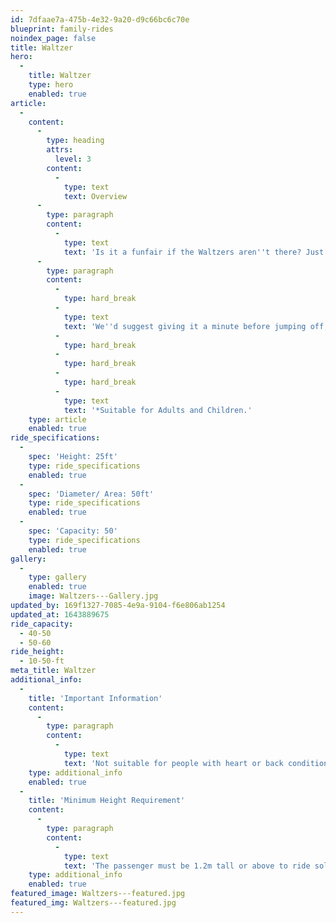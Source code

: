```yaml
---
id: 7dfaae7a-475b-4e32-9a20-d9c66bc6c70e
blueprint: family-rides
noindex_page: false
title: Waltzer
hero:
  -
    title: Waltzer
    type: hero
    enabled: true
article:
  -
    content:
      -
        type: heading
        attrs:
          level: 3
        content:
          -
            type: text
            text: Overview
      -
        type: paragraph
        content:
          -
            type: text
            text: 'Is it a funfair if the Waltzers aren''t there? Just scream if you want to go faster and spin till you drop, so hold on tight. A firm fair favourite, everyone loves the Waltzers. Sit back and tuck in your head as the operators spin you round and round. '
      -
        type: paragraph
        content:
          -
            type: hard_break
          -
            type: text
            text: 'We''d suggest giving it a minute before jumping off, you''ll definitely be seeing stars! '
          -
            type: hard_break
          -
            type: hard_break
          -
            type: hard_break
          -
            type: text
            text: '*Suitable for Adults and Children.'
    type: article
    enabled: true
ride_specifications:
  -
    spec: 'Height: 25ft'
    type: ride_specifications
    enabled: true
  -
    spec: 'Diameter/ Area: 50ft'
    type: ride_specifications
    enabled: true
  -
    spec: 'Capacity: 50'
    type: ride_specifications
    enabled: true
gallery:
  -
    type: gallery
    enabled: true
    image: Waltzers---Gallery.jpg
updated_by: 169f1327-7085-4e9a-9104-f6e806ab1254
updated_at: 1643889675
ride_capacity:
  - 40-50
  - 50-60
ride_height:
  - 10-50-ft
meta_title: Waltzer
additional_info:
  -
    title: 'Important Information'
    content:
      -
        type: paragraph
        content:
          -
            type: text
            text: 'Not suitable for people with heart or back conditions or of a nervous disposition should avoid riding. Other medical conditions that may preclude riding include pregnancy, recent surgery, broken bones, or neck problems.'
    type: additional_info
    enabled: true
  -
    title: 'Minimum Height Requirement'
    content:
      -
        type: paragraph
        content:
          -
            type: text
            text: 'The passenger must be 1.2m tall or above to ride solo, if under this measurement they must be accompanied by an adult.'
    type: additional_info
    enabled: true
featured_image: Waltzers---featured.jpg
featured_img: Waltzers---featured.jpg
---
```

